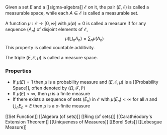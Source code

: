 Given a set $E$ and a [[sigma-algebra]] $\mathcal{E}$ on it, the pair $(E,\mathcal{E})$ is called a measurable space, while each $A\in \mathcal{E}$ is called a measurable set. 

A function $\mu:\mathcal{E}\to[0,\infty]$ with $\mu(\emptyset)=0$ is called a measure if for any sequence $(A_{n})$ of disjoint elements of $\mathcal{E}$,
$$
\mu\left( \bigcup_{n}A_{n} \right)=\sum_{n}\mu(A_{n})
$$
This property is called countable additivity. 

The triple $(E,\mathcal{E},\mu)$ is called a measure space.

### Properties
- If $\mu(E)=1$ then $\mu$ is a probability measure and $(E,\mathcal{E},\mu)$ is a [[Probability Space]], often denoted  by $(\Omega,\mathcal{F},\mathbb{P})$
- If $\mu(E)<\infty$, then $\mu$ is a finite measure
- If there exists a sequence of sets $(E_{n})$ in $\mathcal{E}$ with $\mu(E_{n})<\infty$ for all $n$ and $\bigcup_{n}E_{n}=E$ then $\mu$ is a $\sigma$-finite measure

[[Set Function]]
[[Algebra (of sets)]]
[[Ring (of sets)]]
[[Carathéodory's Extension Theorem]]
[[Uniqueness of Measures]]
[[Borel Sets]]
[[Lebesgue Measure]]